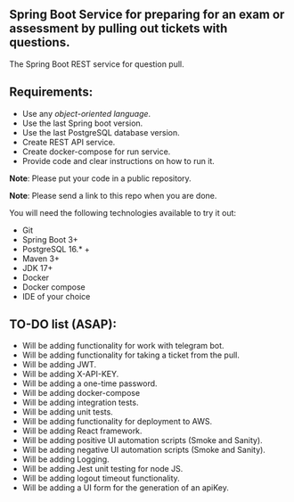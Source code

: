 ## Spring Boot Service for  preparing for an exam or assessment by pulling out tickets with questions.

The Spring Boot REST service for question pull.

## Requirements:

- Use any *object-oriented language*.
- Use the last Spring boot version.
- Use the last PostgreSQL database version.
- Create REST API service.
- Create docker-compose for run service.
- Provide code and clear instructions on how to run it.

**Note**: Please put your code in a public repository.

**Note**: Please send a link to this repo when you are done.

You will need the following technologies available to try it out:

* Git
* Spring Boot 3+
* PostgreSQL 16.* +
* Maven 3+
* JDK 17+
* Docker
* Docker compose
* IDE of your choice

## TO-DO list (ASAP):

- Will be adding functionality for work with telegram bot.
- Will be adding functionality for taking a ticket from the pull.
- Will be adding JWT.
- Will be adding X-API-KEY.
- Will be adding a one-time password.
- Will be adding docker-compose
- Will be adding integration tests.
- Will be adding unit tests.
- Will be adding functionality for deployment to AWS.
- Will be adding React framework.
- Will be adding positive UI automation scripts (Smoke and Sanity).
- Will be adding negative UI automation scripts (Smoke and Sanity).
- Will be adding Logging.
- Will be adding Jest unit testing for node JS.
- Will be adding logout timeout functionality.
- Will be adding a UI form for the generation of an apiKey.


